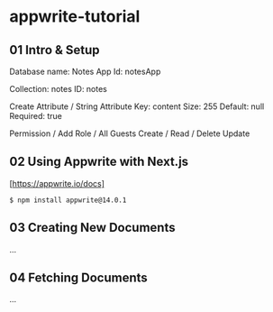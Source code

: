 # appwrite-tutorial

## 01 Intro & Setup

Database name: Notes App
Id: notesApp

Collection: notes
ID: notes

Create Attribute / String
Attribute Key: content
Size: 255
Default: null
Required: true

Permission / Add Role / All Guests
Create / Read / Delete
Update

## 02 Using Appwrite with Next.js

[https://appwrite.io/docs]

```
$ npm install appwrite@14.0.1
```

## 03 Creating New Documents

...

## 04 Fetching Documents

...

